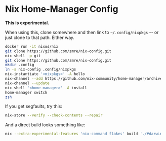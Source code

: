 # Nix Home-Manager Config

**This is experimental.**

When using this, clone somewhere and then link to `~/.config/nixpkgs` -- or just clone to that path. Either way.

```bash
docker run -it nixos/nix
git clone https://github.com/zmre/nix-config.git
nix-shell -p git
git clone https://github.com/zmre/nix-config.git
mkdir .config
ln -s nix-config .config/nixpkgs
nix-instantiate '<nixpkgs>' -A hello
nix-channel --add https://github.com/nix-community/home-manager/archive/master.tar.gz home-manager
nix-channel --update
nix-shell '<home-manager>' -A install
home-manager switch
zsh
```

If you get segfaults, try this:

```bash
nix-store --verify --check-contents --repair
```

And a direct build looks something like:

```bash
nix --extra-experimental-features 'nix-command flakes' build './#darwinConfigurations.attolia.system' --log-format raw --verbose --show-trace
```
